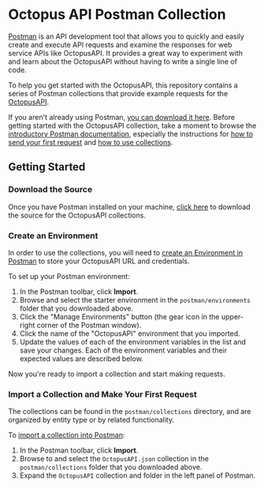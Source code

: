# Octopus API Postman Collection

[Postman](https://www.getpostman.com/postman) is an API development tool that allows you to quickly and easily create and execute API requests and examine the responses for web service APIs like OctopusAPI.
It provides a great way to experiment with and learn about the OctopusAPI without having to write a single line of code.

To help you get started with the OctopusAPI, this repository contains a series of Postman collections that provide example requests for the [OctopusAPI](https://www.postman.com/maximizercrm/workspace/maximizer-api/overview).

If you aren't already using Postman, [you can download it here](https://www.getpostman.com/postman). Before getting started with the OctopusAPI collection, take a moment to browse the [introductory Postman documentation](https://learning.postman.com/docs/), especially the instructions for [how to send your first request](https://learning.postman.com/docs/getting-started/sending-the-first-request/) and [how to use collections](https://learning.postman.com/docs/sending-requests/intro-to-collections/).

## Getting Started

### Download the Source

Once you have Postman installed on your machine, [click here](https://github.com/MaximizerCRM/octopus-api/archive/main.zip) to download the source for the OctopusAPI collections.

### Create an Environment

In order to use the collections, you will need to [create an Environment in Postman](https://learning.postman.com/docs/sending-requests/managing-environments/) to store your OctopusAPI URL and credentials.

To set up your Postman environment:
1. In the Postman toolbar, click **Import**.
2. Browse and select the starter environment in the `postman/environments` folder that you downloaded above.
3. Click the "Manage Environments" button (the gear icon in the upper-right corner of the Postman window).
4. Click the name of the "OctopusAPI" environment that you imported.
5. Update the values of each of the environment variables in the list and save your changes. Each of the environment variables and their expected values are described below.

Now you're ready to import a collection and start making requests.

### Import a Collection and Make Your First Request

The collections can be found in the `postman/collections` directory, and are organized by entity type or by related functionality.

To [import a collection into Postman](https://www.getpostman.com/docs/postman/collections/data_formats):
1. In the Postman toolbar, click **Import**.
2. Browse to and select the `OctopusAPI.json` collection in the `postman/collections` folder that you downloaded above.
3. Expand the `OctopusAPI` collection and folder in the left panel of Postman.
